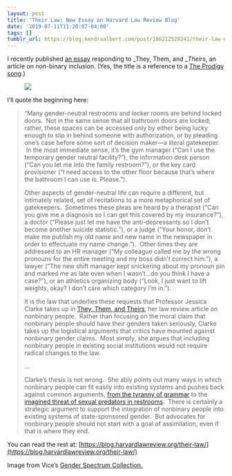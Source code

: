 ```yaml
---
layout: post
title: 'Their Law: New Essay on Harvard Law Review Blog'
date: '2019-07-11T11:20:07-04:00'
tags: []
tumblr_url: https://blog.kendraalbert.com/post/186212528241/their-law-new-essay-on-harvard-law-review-blog
---
```

I recently published [an essay](https://blog.harvardlawreview.org/their-law/)&nbsp;responding to _They, Them, and&nbsp;__Theirs_, an article on non-binary inclusion. (Yes, the title is a reference to a [The Prodigy song](https://www.youtube.com/watch?v=Qz9I0WJxF84).)&nbsp;

<figure class="tmblr-full" data-orig-height="3840" data-orig-width="5760"><img src="https://66.media.tumblr.com/74849cc16b1336081552f432355db075/1207ac2d689146ca-c6/s540x810/68ff3d8e86319c431ab40116c2257f8f4ca65472.jpg" data-orig-height="3840" data-orig-width="5760"></figure><!-- more -->

I’ll quote the beginning here:&nbsp;

> “Many gender-neutral restrooms and locker rooms are behind locked doors. &nbsp;Not in the same sense that all bathroom doors are locked; rather, these spaces can be accessed only by either being lucky enough to slip in behind someone with authorization, or by pleading one’s case before some sort of decision maker—a literal gatekeeper. &nbsp;In the most immediate sense, it’s the gym manager (“Can I use the temporary gender neutral facility?”), the information desk person (“Can you let me into the family restroom?”), or the key card provisioner (“I need access to the other floor because that’s where the bathroom I can use is. Please.”).
> 
> Other aspects of gender-neutral life can require a different, but intimately related, set of recitations to a more metaphorical set of gatekeepers. &nbsp;Sometimes these pleas are heard by a therapist (“Can you give me a diagnosis so I can get this covered by my insurance?”), a doctor (“Please just let me have the anti-depressants so I don’t become another suicide statistic.”), or a judge (“Your honor, don’t make me publish my old name and new name in the newspaper in order to effectuate my name change.”). &nbsp;Other times they are addressed to an HR manager (“My colleague called me by the wrong pronouns for the entire meeting and my boss didn’t correct him.”), a lawyer (“The new shift manager kept snickering about my pronoun pin and marked me as late even when I wasn’t…do you think I have a case?”), or an athletics organizing body (“Look, I just want to lift weights, okay? I don’t care which category I’m in.”).
> 
> It is the law that underlies these requests that Professor Jessica Clarke takes up in [They, Them, and Theirs](https://harvardlawreview.org/2019/01/they-them-and-theirs/), her law review article on nonbinary people. &nbsp;Rather than focusing on the moral claim that nonbinary people should have their genders taken seriously, Clarke takes up the logistical arguments that critics have mounted against nonbinary gender claims. &nbsp;Most simply, she argues that including nonbinary people in existing social institutions would not require radical changes to the law.
> 
> …
> 
> Clarke’s thesis is not wrong. &nbsp;She ably points out many ways in which nonbinary people can fit easily into existing systems and pushes back against common arguments, [from the tyranny of grammar](https://www.npr.org/2016/01/13/462906419/everyone-uses-singular-they-whether-they-realize-it-or-not) to the [imagined threat of sexual predators in restrooms](http://time.com/4702962/gender-neutral-bathrooms/). &nbsp;There is certainly a strategic argument to support the integration of nonbinary people into existing systems of state-sponsored gender. &nbsp;But advocates for nonbinary people should not start with a goal of assimilation, even if that is where they end. &nbsp;

You can read the rest at:&nbsp;[https://blog.harvardlawreview.org/their-law/](https://blog.harvardlawreview.org/their-law/)

Image from Vice’s [Gender Spectrum Collection.](https://broadlygenderphotos.vice.com/)

